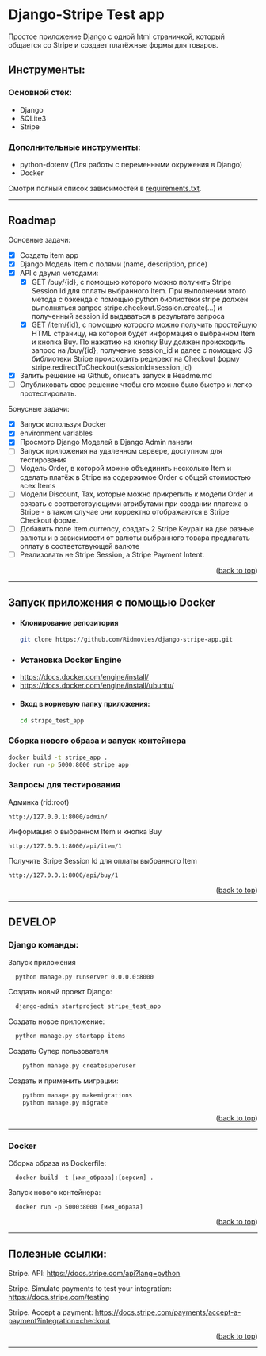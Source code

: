<a id="readme-top"></a>
# Django-Stripe Test app

Простое приложение Django с одной html страничкой, который общается со Stripe и создает платёжные формы для товаров.

## Инструменты:
### Основной стек:
- Django
- SQLite3
- Stripe


### Дополнительные инструменты:
- python-dotenv (Для работы с переменными окружения в Django)
- Docker

Смотри полный список зависимостей в [requirements.txt](./requirements.txt).

---

## Roadmap
Основные задачи: 
- [x] Создать item app
- [x] Django Модель Item с полями (name, description, price) 
- [x] API с двумя методами:
  - [x] GET /buy/{id}, c помощью которого можно получить Stripe Session Id для оплаты выбранного Item. При выполнении этого метода c бэкенда с помощью python библиотеки stripe должен выполняться запрос stripe.checkout.Session.create(...) и полученный session.id выдаваться в результате запроса
  - [x] GET /item/{id}, c помощью которого можно получить простейшую HTML страницу, на которой будет информация о выбранном Item и кнопка Buy. По нажатию на кнопку Buy должен происходить запрос на /buy/{id}, получение session_id и далее  с помощью JS библиотеки Stripe происходить редирект на Checkout форму stripe.redirectToCheckout(sessionId=session_id)
- [x] Залить решение на Github, описать запуск в Readme.md
- [ ] Опубликовать свое решение чтобы его можно было быстро и легко протестировать. 

Бонусные задачи: 
- [x] Запуск используя Docker
- [x] environment variables
- [x] Просмотр Django Моделей в Django Admin панели 
- [ ] Запуск приложения на удаленном сервере, доступном для тестирования
- [ ] Модель Order, в которой можно объединить несколько Item и сделать платёж в Stripe на содержимое Order c общей стоимостью всех Items
- [ ] Модели Discount, Tax, которые можно прикрепить к модели Order и связать с соответствующими атрибутами при создании платежа в Stripe - в таком случае они корректно отображаются в Stripe Checkout форме. 
- [ ] Добавить поле Item.currency, создать 2 Stripe Keypair на две разные валюты и в зависимости от валюты выбранного товара предлагать оплату в соответствующей валюте
- [ ] Реализовать не Stripe Session, а Stripe Payment Intent.

<p align="right">(<a href="#readme-top">back to top</a>)</p>

---

## Запуск приложения c помощью Docker

*  #### Клонирование репозитория
   ```bash
   git clone https://github.com/Ridmovies/django-stripe-app.git
   ```
  
* ### Установка Docker Engine
- https://docs.docker.com/engine/install/
- https://docs.docker.com/engine/install/ubuntu/

* #### Вход в корневую папку приложения:
    ```bash
   cd stripe_test_app
    ```

### Сборка нового образа и запуск контейнера
```bash
docker build -t stripe_app .
docker run -p 5000:8000 stripe_app
```

### Запросы для тестирования
Админка (rid:root)
```
http://127.0.0.1:8000/admin/
```

Информация о выбранном Item и кнопка Buy
```
http://127.0.0.1:8000/api/item/1
```

Получить Stripe Session Id для оплаты выбранного Item
```
http://127.0.0.1:8000/api/buy/1
```

<p align="right">(<a href="#readme-top">back to top</a>)</p>

___



## DEVELOP
### Django команды:
Запуск приложения
```bash
  python manage.py runserver 0.0.0.0:8000
```

Создать новый проект Django:
```bash
  django-admin startproject stripe_test_app
```

Создать новое приложение:
```bash
  python manage.py startapp items
```

Создать Супер пользователя
```bash
    python manage.py createsuperuser
```

Создать и применить миграции:
```bash
    python manage.py makemigrations
    python manage.py migrate
```

<p align="right">(<a href="#readme-top">back to top</a>)</p>

---

### Docker

Сборка образа из Dockerfile:
```
  docker build -t [имя_образа]:[версия] .
```


Запуск нового контейнера:
```
  docker run -p 5000:8000 [имя_образа]
```

<p align="right">(<a href="#readme-top">back to top</a>)</p>

---



## Полезные ссылки:
Stripe. API:
https://docs.stripe.com/api?lang=python

Stripe. Simulate payments to test your integration:
https://docs.stripe.com/testing

Stripe. Accept a payment: 
https://docs.stripe.com/payments/accept-a-payment?integration=checkout


<p align="right">(<a href="#readme-top">back to top</a>)</p>

---
